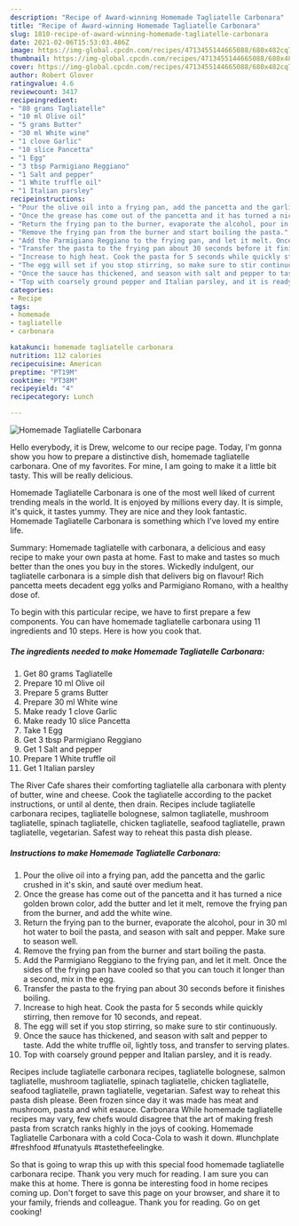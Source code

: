 ```yaml
---
description: "Recipe of Award-winning Homemade Tagliatelle Carbonara"
title: "Recipe of Award-winning Homemade Tagliatelle Carbonara"
slug: 1810-recipe-of-award-winning-homemade-tagliatelle-carbonara
date: 2021-02-06T15:53:03.486Z
image: https://img-global.cpcdn.com/recipes/4713455144665088/680x482cq70/homemade-tagliatelle-carbonara-recipe-main-photo.jpg
thumbnail: https://img-global.cpcdn.com/recipes/4713455144665088/680x482cq70/homemade-tagliatelle-carbonara-recipe-main-photo.jpg
cover: https://img-global.cpcdn.com/recipes/4713455144665088/680x482cq70/homemade-tagliatelle-carbonara-recipe-main-photo.jpg
author: Robert Glover
ratingvalue: 4.6
reviewcount: 3417
recipeingredient:
- "80 grams Tagliatelle"
- "10 ml Olive oil"
- "5 grams Butter"
- "30 ml White wine"
- "1 clove Garlic"
- "10 slice Pancetta"
- "1 Egg"
- "3 tbsp Parmigiano Reggiano"
- "1 Salt and pepper"
- "1 White truffle oil"
- "1 Italian parsley"
recipeinstructions:
- "Pour the olive oil into a frying pan, add the pancetta and the garlic crushed in it&#39;s skin, and sauté over medium heat."
- "Once the grease has come out of the pancetta and it has turned a nice golden brown color, add the butter and let it melt, remove the frying pan from the burner, and add the white wine."
- "Return the frying pan to the burner, evaporate the alcohol, pour in 30 ml hot water to boil the pasta, and season with salt and pepper. Make sure to season well."
- "Remove the frying pan from the burner and start boiling the pasta."
- "Add the Parmigiano Reggiano to the frying pan, and let it melt. Once the sides of the frying pan have cooled so that you can touch it longer than a second, mix in the egg."
- "Transfer the pasta to the frying pan about 30 seconds before it finishes boiling."
- "Increase to high heat. Cook the pasta for 5 seconds while quickly stirring, then remove for 10 seconds, and repeat."
- "The egg will set if you stop stirring, so make sure to stir continuously."
- "Once the sauce has thickened, and season with salt and pepper to taste. Add the white truffle oil, lightly toss, and transfer to serving plates."
- "Top with coarsely ground pepper and Italian parsley, and it is ready."
categories:
- Recipe
tags:
- homemade
- tagliatelle
- carbonara

katakunci: homemade tagliatelle carbonara 
nutrition: 112 calories
recipecuisine: American
preptime: "PT19M"
cooktime: "PT38M"
recipeyield: "4"
recipecategory: Lunch

---
```



![Homemade Tagliatelle Carbonara](https://img-global.cpcdn.com/recipes/4713455144665088/680x482cq70/homemade-tagliatelle-carbonara-recipe-main-photo.jpg)

Hello everybody, it is Drew, welcome to our recipe page. Today, I'm gonna show you how to prepare a distinctive dish, homemade tagliatelle carbonara. One of my favorites. For mine, I am going to make it a little bit tasty. This will be really delicious.

Homemade Tagliatelle Carbonara is one of the most well liked of current trending meals in the world. It is enjoyed by millions every day. It is simple, it's quick, it tastes yummy. They are nice and they look fantastic. Homemade Tagliatelle Carbonara is something which I've loved my entire life.

Summary: Homemade tagliatelle with carbonara, a delicious and easy recipe to make your own pasta at home. Fast to make and tastes so much better than the ones you buy in the stores. Wickedly indulgent, our tagliatelle carbonara is a simple dish that delivers big on flavour! Rich pancetta meets decadent egg yolks and Parmigiano Romano, with a healthy dose of.


To begin with this particular recipe, we have to first prepare a few components. You can have homemade tagliatelle carbonara using 11 ingredients and 10 steps. Here is how you cook that.

<!--inarticleads1-->

##### The ingredients needed to make Homemade Tagliatelle Carbonara:

1. Get 80 grams Tagliatelle
1. Prepare 10 ml Olive oil
1. Prepare 5 grams Butter
1. Prepare 30 ml White wine
1. Make ready 1 clove Garlic
1. Make ready 10 slice Pancetta
1. Take 1 Egg
1. Get 3 tbsp Parmigiano Reggiano
1. Get 1 Salt and pepper
1. Prepare 1 White truffle oil
1. Get 1 Italian parsley


The River Cafe shares their comforting tagliatelle alla carbonara with plenty of butter, wine and cheese. Cook the tagliatelle according to the packet instructions, or until al dente, then drain. Recipes include tagliatelle carbonara recipes, tagliatelle bolognese, salmon tagliatelle, mushroom tagliatelle, spinach tagliatelle, chicken tagliatelle, seafood tagliatelle, prawn tagliatelle, vegetarian. Safest way to reheat this pasta dish please. 

<!--inarticleads2-->

##### Instructions to make Homemade Tagliatelle Carbonara:

1. Pour the olive oil into a frying pan, add the pancetta and the garlic crushed in it&#39;s skin, and sauté over medium heat.
1. Once the grease has come out of the pancetta and it has turned a nice golden brown color, add the butter and let it melt, remove the frying pan from the burner, and add the white wine.
1. Return the frying pan to the burner, evaporate the alcohol, pour in 30 ml hot water to boil the pasta, and season with salt and pepper. Make sure to season well.
1. Remove the frying pan from the burner and start boiling the pasta.
1. Add the Parmigiano Reggiano to the frying pan, and let it melt. Once the sides of the frying pan have cooled so that you can touch it longer than a second, mix in the egg.
1. Transfer the pasta to the frying pan about 30 seconds before it finishes boiling.
1. Increase to high heat. Cook the pasta for 5 seconds while quickly stirring, then remove for 10 seconds, and repeat.
1. The egg will set if you stop stirring, so make sure to stir continuously.
1. Once the sauce has thickened, and season with salt and pepper to taste. Add the white truffle oil, lightly toss, and transfer to serving plates.
1. Top with coarsely ground pepper and Italian parsley, and it is ready.


Recipes include tagliatelle carbonara recipes, tagliatelle bolognese, salmon tagliatelle, mushroom tagliatelle, spinach tagliatelle, chicken tagliatelle, seafood tagliatelle, prawn tagliatelle, vegetarian. Safest way to reheat this pasta dish please. Been frozen since day it was made has meat and mushroom, pasta and whit esauce. Carbonara While homemade tagliatelle recipes may vary, few chefs would disagree that the art of making fresh pasta from scratch ranks highly in the joys of cooking. Homemade Tagliatelle Carbonara with a cold Coca-Cola to wash it down. #lunchplate #freshfood #funatyuls #tastethefeelingke. 

So that is going to wrap this up with this special food homemade tagliatelle carbonara recipe. Thank you very much for reading. I am sure you can make this at home. There is gonna be interesting food in home recipes coming up. Don't forget to save this page on your browser, and share it to your family, friends and colleague. Thank you for reading. Go on get cooking!
